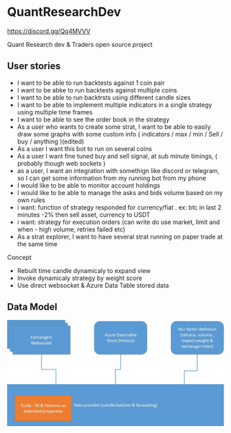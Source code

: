 # QuantResearchDev
https://discord.gg/Qq4MVVV

Quant Research dev & Traders open source project

## User stories

 - I want to be able to run backtests against 1 coin pair
 - I want to be abke to run backtests against multiple coins
 - I want to be able to run backtrsts using different candle sizes
 - I want to be able to implement multiple indicators in a single strategy using multiple time frames
 - I want to be able to see the order book in the strategy
 - As a user who wants to create some strat, I want to be able to easily draw some graphs with some custom info ( indicators / max / min / Sell / buy / anything )(edited)
 - As a user I want this bot to run on several coins
 -  As a user I want fine tuned buy and sell signal, at sub minute timings, ( probably though web sockets )
 - as a user, I want an integration with somethign like discord or telegram, so I can get some information from my running bot from my phone
 -  I would like to be able to monitor account holdings
 -  I would like to be able to manage the asks and bids volume based on my own rules
 -  i want: function of strategy responded for currency/fiat . ex: btc in last 2 minutes -2% then sell asset, currency to USDT
 -  i want: strategy for execution orders (can write do use market, limit and when - high volume, retries failed etc)
 -  As a strat explorer, I want to have several strat running on paper trade at the same time

Concept
- Rebuilt time candle dynamicaly to expand view 
- Invoke dynamicaly strategy by weight score
- Use direct websocket & Azure Data Table stored data


## Data Model
![GitHub Logo](/media/DataModel.jpg)

